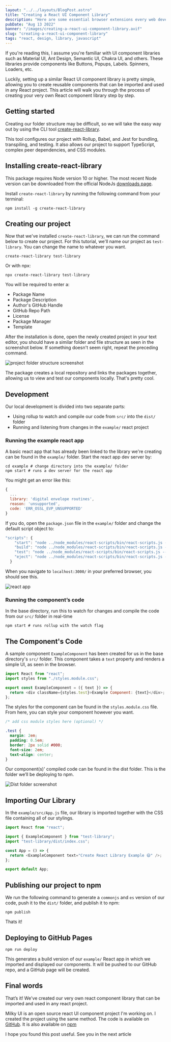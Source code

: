 ```yaml
---
layout: "../../layouts/BlogPost.astro"
title: "Creating a React UI Component Library"
description: "Here are some essential browser extensions every web developer must have."
pubDate: "Aug 13 2022"
banner: "/images/creating-a-react-ui-component-library.avif"
slug: "creating-a-react-ui-component-library"
tags: "react, design, library, javascript"
---
```


If you're reading this, I assume you're familiar with UI component libraries such as Material UI, Ant Design, Semantic UI, Chakra UI, and others. These libraries provide components like Buttons, Popups, Labels. Spinners, Loaders, etc.

Luckily, setting up a similar React UI component library is pretty simple, allowing you to create reusable components that can be imported and used in any React project. This article will walk you through the process of creating your very own React component library step by step.

## Getting started

Creating our folder structure may be difficult, so we will take the easy way out by using the CLI tool [create-react-library](https://www.npmjs.com/package/create-react-library).

This tool configures our project with Rollup, Babel, and Jest for bundling, transpiling, and testing. It also allows our project to support TypeScript, complex peer dependencies, and CSS modules.

## Installing create-react-library

This package requires Node version 10 or higher. The most recent Node version can be downloaded from the official NodeJs [downloads page](https://nodejs.org/download/release/latest/).

Install `create-react-library` by running the following command from your terminal:

```
npm install -g create-react-library
```

## Creating our project

Now that we've installed `create-react-library`, we can run the command below to create our project. For this tutorial, we'll name our project as `test-library`. You can change the name to whatever you want.

```shell
create-react-library test-library
```

Or with npx:

```shell
npx create-react-library test-library
```

You will be required to enter a:

- Package Name
- Package Description
- Author's GitHub Handle
- GitHub Repo Path
- License
- Package Manager
- Template

After the installation is done, open the newly created project in your text editor, you should have a similar folder and file structure as seen in the screenshot below. If something doesn't seem right, repeat the preceding command.

![project folder structure screenshot](https://res.cloudinary.com/follio/image/upload/v1660492811/escfkqzapfvjvnzerl59.png)

The package creates a local repository and links the packages together, allowing us to view and test our components locally. That's pretty cool.

## Development

Our local development is divided into two separate parts:

- Using rollup to watch and compile our code from `src/` into the `dist/` folder
- Running and listening from changes in the `example/` react project

### Running the example react app

A basic react app that has already been linked to the library we're creating can be found in the `example/` folder. Start the react app dev server by:

```shell
cd example # change directory into the example/ folder
npm start # runs a dev server for the react app
```

You might get an error like this:

```javascript
{
  ...
  library: 'digital envelope routines',
  reason: 'unsupported',
  code: 'ERR_OSSL_EVP_UNSUPPORTED'
}
```

If you do, open the `package.json` file in the `example/` folder and change the default script object to:

```javascript
"scripts": {
    "start": "node ../node_modules/react-scripts/bin/react-scripts.js --openssl-legacy-provider start",
    "build": "node ../node_modules/react-scripts/bin/react-scripts.js --openssl-legacy-provider build",
    "test": "node ../node_modules/react-scripts/bin/react-scripts.js --openssl-legacy-provider test",
    "eject": "node ../node_modules/react-scripts/bin/react-scripts.js --openssl-legacy-provider eject"
  }
```

When you navigate to `localhost:3000/` in your preferred browser, you should see this.

![react app](https://res.cloudinary.com/follio/image/upload/v1660494275/uqity9ghrcocaxgqlrny.png)

### Running the component’s code

In the base directory, run this to watch for changes and compile the code from our `src/` folder in real-time

```shell
npm start # runs rollup with the watch flag
```

## The Component's Code

A sample component `ExampleComponent` has been created for us in the base directory's `src/` folder. This component takes a `text` property and renders a simple UI, as seen in the browser.

```javascript
import React from "react";
import styles from "./styles.module.css";

export const ExampleComponent = ({ text }) => {
  return <div className={styles.test}>Example Component: {text}</div>;
};
```

The styles for the component can be found in the `styles.module.css` file. From here, you can style your component however you want.

```css
/* add css module styles here (optional) */

.test {
  margin: 2em;
  padding: 0.5em;
  border: 2px solid #000;
  font-size: 2em;
  text-align: center;
}
```

Our component(s)' compiled code can be found in the dist folder. This is the folder we’ll be deploying to npm.

![Dist folder screenshot](https://res.cloudinary.com/follio/image/upload/v1660495468/scwtx4wozwot0bmyhsyc.png)

## Importing Our Library

In the `example/src/App.js` file, our library is imported together with the CSS file containing all of our stylings.

```javascript
import React from "react";

import { ExampleComponent } from "test-library";
import "test-library/dist/index.css";

const App = () => {
  return <ExampleComponent text="Create React Library Example 😄" />;
};

export default App;
```

## Publishing our project to npm

We run the following command to generate a `commonjs` and `es` version of our code, push it to the `dist/` folder, and publish it to npm:

```shell
npm publish
```

Thats it!

## Deploying to GitHub Pages

```shell
npm run deploy
```

This generates a build version of our `example/` React app in which we imported and displayed our components. It will be pushed to our GitHub repo, and a GitHub page will be created.

## Final words

That’s it! We've created our very own react component library that can be imported and used in any react project.

Milky UI is an open source react UI component project I'm working on. I created the project using the same method. The code is available on [GitHub](https://github.com/langford-dev/milky-ui/). It is also available on [npm](https://www.npmjs.com/package/milky-ui)

I hope you found this post useful. See you in the next article
